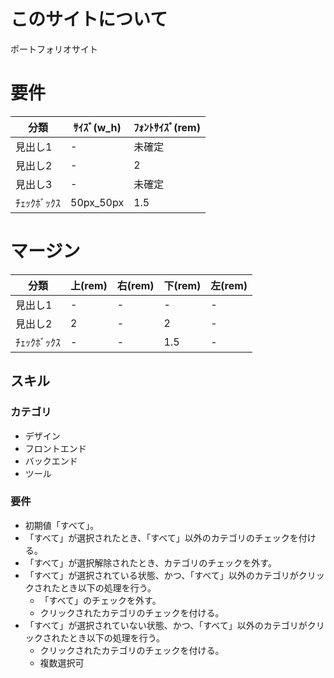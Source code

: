 # このサイトについて
ポートフォリオサイト

# 要件
|  分類  |  ｻｲｽﾞ(w_h)  |  ﾌｫﾝﾄｻｲｽﾞ(rem)  |
| ---- | ---- | ---- |
|  見出し1  |  -  |  未確定  |
|  見出し2  |  -  |  2  |
|  見出し3  |  -  |  未確定  |
|  ﾁｪｯｸﾎﾞｯｸｽ  |  50px_50px  |  1.5  |

# マージン
|  分類  |  上(rem)  |  右(rem)  |  下(rem)  |  左(rem)  |
| ---- | ---- | ---- | ---- | ---- |
|  見出し1  |  -  |  -  |  -  |  -  |
|  見出し2  |  2  |  -  |  2  |  -  |
|  ﾁｪｯｸﾎﾞｯｸｽ  |  -  |  -  |  1.5  |  -  |


## スキル
### カテゴリ
* デザイン
* フロントエンド
* バックエンド
* ツール

### 要件
* 初期値「すべて」。
* 「すべて」が選択されたとき、「すべて」以外のカテゴリのチェックを付ける。
* 「すべて」が選択解除されたとき、カテゴリのチェックを外す。
* 「すべて」が選択されている状態、かつ、「すべて」以外のカテゴリがクリックされたとき以下の処理を行う。
  - 「すべて」のチェックを外す。
  - クリックされたカテゴリのチェックを付ける。
* 「すべて」が選択されていない状態、かつ、「すべて」以外のカテゴリがクリックされたとき以下の処理を行う。
  - クリックされたカテゴリのチェックを付ける。
  - 複数選択可